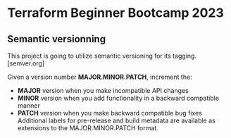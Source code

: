 # Terraform Beginner Bootcamp 2023

## Semantic versionning 


This project is going to utilize semantic versioning for its tagging.
[semver.org] 

Given a version number **MAJOR.MINOR.PATCH**, increment the:

- **MAJOR** version when you make incompatible API changes
- **MINOR** version when you add functionality in a backward compatible manner
- **PATCH** version when you make backward compatible bug fixes
Additional labels for pre-release and build metadata are available as extensions to the MAJOR.MINOR.PATCH format.



